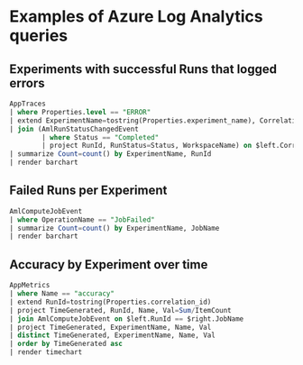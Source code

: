 # Examples of Azure Log Analytics queries

## Experiments with successful Runs that logged errors

```sql
AppTraces
| where Properties.level == "ERROR"
| extend ExperimentName=tostring(Properties.experiment_name), CorrelationId=tostring(Properties.correlation_id)
| join (AmlRunStatusChangedEvent 
        | where Status == "Completed"
        | project RunId, RunStatus=Status, WorkspaceName) on $left.CorrelationId==$right.RunId
| summarize Count=count() by ExperimentName, RunId
| render barchart
```

## Failed Runs per Experiment

```sql
AmlComputeJobEvent
| where OperationName == "JobFailed"
| summarize Count=count() by ExperimentName, JobName
| render barchart
```

## Accuracy by Experiment over time

```sql
AppMetrics
| where Name == "accuracy" 
| extend RunId=tostring(Properties.correlation_id)
| project TimeGenerated, RunId, Name, Val=Sum/ItemCount
| join AmlComputeJobEvent on $left.RunId == $right.JobName
| project TimeGenerated, ExperimentName, Name, Val
| distinct TimeGenerated, ExperimentName, Name, Val
| order by TimeGenerated asc
| render timechart
```
